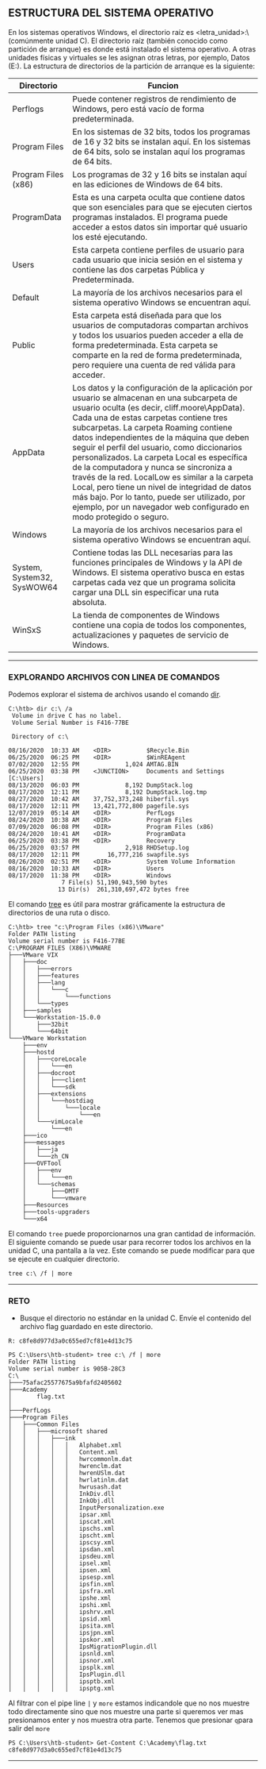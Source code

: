 ## **ESTRUCTURA DEL SISTEMA OPERATIVO**

En los sistemas operativos Windows, el directorio raíz es <letra_unidad>:\ (comúnmente unidad C). El directorio raíz (también conocido como partición de arranque) es donde está instalado el sistema operativo. A otras unidades físicas y virtuales se les asignan otras letras, por ejemplo, Datos (E:). La estructura de directorios de la partición de arranque es la siguiente:

|Directorio|Funcion|
|--|--|
|Perflogs| Puede contener registros de rendimiento de Windows, pero está vacío de forma predeterminada.| 
|Program Files| En los sistemas de 32 bits, todos los programas de 16 y 32 bits se instalan aquí. En los sistemas de 64 bits, solo se instalan aquí los programas de 64 bits.| 
|Program Files (x86)| Los programas de 32 y 16 bits se instalan aquí en las ediciones de Windows de 64 bits.|
|ProgramData| Esta es una carpeta oculta que contiene datos que son esenciales para que se ejecuten ciertos programas instalados. El programa puede acceder a estos datos sin importar qué usuario los esté ejecutando.| 
|Users| Esta carpeta contiene perfiles de usuario para cada usuario que inicia sesión en el sistema y contiene las dos carpetas Pública y Predeterminada.|
|Default| La mayoría de los archivos necesarios para el sistema operativo Windows se encuentran aquí.|
|Public| Esta carpeta está diseñada para que los usuarios de computadoras compartan archivos y todos los usuarios pueden acceder a ella de forma predeterminada. Esta carpeta se comparte en la red de forma predeterminada, pero requiere una cuenta de red válida para acceder.|
|AppData| Los datos y la configuración de la aplicación por usuario se almacenan en una subcarpeta de usuario oculta (es decir, cliff.moore\AppData). Cada una de estas carpetas contiene tres subcarpetas. La carpeta Roaming contiene datos independientes de la máquina que deben seguir el perfil del usuario, como diccionarios personalizados. La carpeta Local es específica de la computadora y nunca se sincroniza a través de la red. LocalLow es similar a la carpeta Local, pero tiene un nivel de integridad de datos más bajo. Por lo tanto, puede ser utilizado, por ejemplo, por un navegador web configurado en modo protegido o seguro.|
|Windows| La mayoría de los archivos necesarios para el sistema operativo Windows se encuentran aquí.|
|System, System32, SysWOW64| Contiene todas las DLL necesarias para las funciones principales de Windows y la API de Windows. El sistema operativo busca en estas carpetas cada vez que un programa solicita cargar una DLL sin especificar una ruta absoluta.|
|WinSxS| La tienda de componentes de Windows contiene una copia de todos los componentes, actualizaciones y paquetes de servicio de Windows.|
___

### **EXPLORANDO ARCHIVOS CON LINEA DE COMANDOS**

Podemos explorar el sistema de archivos usando el comando [dir](https://docs.microsoft.com/en-us/windows-server/administration/windows-commands/dir).

~~~
C:\htb> dir c:\ /a
 Volume in drive C has no label.
 Volume Serial Number is F416-77BE

 Directory of c:\

08/16/2020  10:33 AM    <DIR>          $Recycle.Bin
06/25/2020  06:25 PM    <DIR>          $WinREAgent
07/02/2020  12:55 PM             1,024 AMTAG.BIN
06/25/2020  03:38 PM    <JUNCTION>     Documents and Settings [C:\Users]
08/13/2020  06:03 PM             8,192 DumpStack.log
08/17/2020  12:11 PM             8,192 DumpStack.log.tmp
08/27/2020  10:42 AM    37,752,373,248 hiberfil.sys
08/17/2020  12:11 PM    13,421,772,800 pagefile.sys
12/07/2019  05:14 AM    <DIR>          PerfLogs
08/24/2020  10:38 AM    <DIR>          Program Files
07/09/2020  06:08 PM    <DIR>          Program Files (x86)
08/24/2020  10:41 AM    <DIR>          ProgramData
06/25/2020  03:38 PM    <DIR>          Recovery
06/25/2020  03:57 PM             2,918 RHDSetup.log
08/17/2020  12:11 PM        16,777,216 swapfile.sys
08/26/2020  02:51 PM    <DIR>          System Volume Information
08/16/2020  10:33 AM    <DIR>          Users
08/17/2020  11:38 PM    <DIR>          Windows
               7 File(s) 51,190,943,590 bytes
              13 Dir(s)  261,310,697,472 bytes free
~~~

El comando [tree](https://docs.microsoft.com/en-us/windows-server/administration/windows-commands/tree) es útil para mostrar gráficamente la estructura de directorios de una ruta o disco.

~~~
C:\htb> tree "c:\Program Files (x86)\VMware"
Folder PATH listing
Volume serial number is F416-77BE
C:\PROGRAM FILES (X86)\VMWARE
├───VMware VIX
│   ├───doc
│   │   ├───errors
│   │   ├───features
│   │   ├───lang
│   │   │   └───c
│   │   │       └───functions
│   │   └───types
│   ├───samples
│   └───Workstation-15.0.0
│       ├───32bit
│       └───64bit
└───VMware Workstation
    ├───env
    ├───hostd
    │   ├───coreLocale
    │   │   └───en
    │   ├───docroot
    │   │   ├───client
    │   │   └───sdk
    │   ├───extensions
    │   │   └───hostdiag
    │   │       └───locale
    │   │           └───en
    │   └───vimLocale
    │       └───en
    ├───ico
    ├───messages
    │   ├───ja
    │   └───zh_CN
    ├───OVFTool
    │   ├───env
    │   │   └───en
    │   └───schemas
    │       ├───DMTF
    │       └───vmware
    ├───Resources
    ├───tools-upgraders
    └───x64
~~~

El comando `tree` puede proporcionarnos una gran cantidad de información. El siguiente comando se puede usar para recorrer todos los archivos en la unidad C, una pantalla a la vez. Este comando se puede modificar para que se ejecute en cualquier directorio.

~~~
tree c:\ /f | more
~~~
___
### RETO

+ Busque el directorio no estándar en la unidad C. Envíe el contenido del archivo flag guardado en este directorio.

`R: c8fe8d977d3a0c655ed7cf81e4d13c75`

~~~
PS C:\Users\htb-student> tree c:\ /f | more
Folder PATH listing
Volume serial number is 905B-28C3
C:\
├───75afac25577675a9bfafd2405602
├───Academy
│       flag.txt
│
├───PerfLogs
├───Program Files
│   ├───Common Files
│   │   ├───microsoft shared
│   │   │   ├───ink
│   │   │   │   │   Alphabet.xml
│   │   │   │   │   Content.xml
│   │   │   │   │   hwrcommonlm.dat
│   │   │   │   │   hwrenclm.dat
│   │   │   │   │   hwrenUSlm.dat
│   │   │   │   │   hwrlatinlm.dat
│   │   │   │   │   hwrusash.dat
│   │   │   │   │   InkDiv.dll
│   │   │   │   │   InkObj.dll
│   │   │   │   │   InputPersonalization.exe
│   │   │   │   │   ipsar.xml
│   │   │   │   │   ipscat.xml
│   │   │   │   │   ipschs.xml
│   │   │   │   │   ipscht.xml
│   │   │   │   │   ipscsy.xml
│   │   │   │   │   ipsdan.xml
│   │   │   │   │   ipsdeu.xml
│   │   │   │   │   ipsel.xml
│   │   │   │   │   ipsen.xml
│   │   │   │   │   ipsesp.xml
│   │   │   │   │   ipsfin.xml
│   │   │   │   │   ipsfra.xml
│   │   │   │   │   ipshe.xml
│   │   │   │   │   ipshi.xml
│   │   │   │   │   ipshrv.xml
│   │   │   │   │   ipsid.xml
│   │   │   │   │   ipsita.xml
│   │   │   │   │   ipsjpn.xml
│   │   │   │   │   ipskor.xml
│   │   │   │   │   IpsMigrationPlugin.dll
│   │   │   │   │   ipsnld.xml
│   │   │   │   │   ipsnor.xml
│   │   │   │   │   ipsplk.xml
│   │   │   │   │   IpsPlugin.dll
│   │   │   │   │   ipsptb.xml
│   │   │   │   │   ipsptg.xml
~~~

Al filtrar con el pipe line `|` y `more` estamos indicandole que no nos muestre todo directamente sino que nos muestre una parte si queremos ver mas presionamos enter y nos muestra otra parte. Tenemos que presionar `q`para salir del `more`

~~~
PS C:\Users\htb-student> Get-Content C:\Academy\flag.txt
c8fe8d977d3a0c655ed7cf81e4d13c75
~~~
___